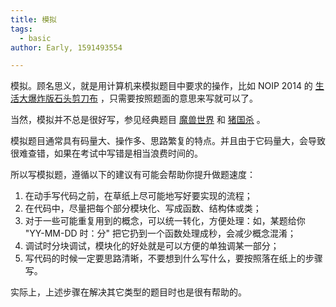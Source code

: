 ```yaml
---
title: 模拟
tags:
  - basic
author: Early, 1591493554

---
```


模拟。顾名思义，就是用计算机来模拟题目中要求的操作，比如 NOIP 2014 的 [生活大爆炸版石头剪刀布](https://uoj.ac/problem/15) ，只需要按照题面的意思来写就可以了。

当然，模拟并不总是很好写，参见经典题目 [魔兽世界](http://bailian.openjudge.cn/practice/3750/) 和 [猪国杀](https://loj.ac/problem/2885) 。

模拟题目通常具有码量大、操作多、思路繁复的特点。并且由于它码量大，会导致很难查错，如果在考试中写错是相当浪费时间的。

所以写模拟题，遵循以下的建议有可能会帮助你提升做题速度：

1.  在动手写代码之前，在草纸上尽可能地写好要实现的流程；
2.  在代码中，尽量把每个部分模块化、写成函数、结构体或类；
3.  对于一些可能重复用到的概念，可以统一转化，方便处理：如，某题给你 "YY-MM-DD 时：分" 把它扔到一个函数处理成秒，会减少概念混淆；
4.  调试时分块调试，模块化的好处就是可以方便的单独调某一部分；
5.  写代码的时候一定要思路清晰，不要想到什么写什么，要按照落在纸上的步骤写。

实际上，上述步骤在解决其它类型的题目时也是很有帮助的。
